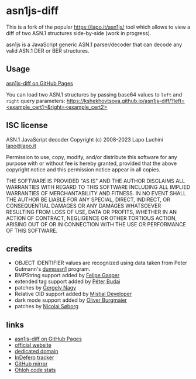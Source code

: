 asn1js-diff
======
This is a fork of the popular https://lapo.it/asn1js/ tool which allows to view a diff of two ASN.1 structures side-by-side (work in progress).

asn1js is a JavaScript generic ASN.1 parser/decoder that can decode any valid ASN.1 DER or BER structures.

Usage 
-----------
[asn1js-diff on GitHub Pages](https://kshekhovtsova.github.io/asn1js-diff/)

You can load two ASN.1 structures by passing base64 values to `left` and `right` query parameters: [https://kshekhovtsova.github.io/asn1js-diff/?left=<example_cert1>&right=<example_cert2>](https://kshekhovtsova.github.io/asn1js-diff/?left=MIIBfzCCATGgAwIBAgIUfI5kSdcO2S0-LkpdL3b2VUJG10YwBQYDK2VwMDUxCzAJBgNVBAYTAklUMQ8wDQYDVQQHDAZNaWxhbm8xFTATBgNVBAMMDFRlc3QgZWQyNTUxOTAeFw0yMDA5MDIxMzI1MjZaFw0zMDA5MDIxMzI1MjZaMDUxCzAJBgNVBAYTAklUMQ8wDQYDVQQHDAZNaWxhbm8xFTATBgNVBAMMDFRlc3QgZWQyNTUxOTAqMAUGAytlcAMhADupL_3LF2beQKKS95PeMPgKI6gxIV3QB9hjJC7_aCGFo1MwUTAdBgNVHQ4EFgQUa6W9z536I1l4EmQXrh5y2JqASugwHwYDVR0jBBgwFoAUa6W9z536I1l4EmQXrh5y2JqASugwDwYDVR0TAQH_BAUwAwEB_zAFBgMrZXADQQBvc3e-KJZaMzbX5TT9kPP9QH8fAvkAV_IWDxZrBL9lhLaY0tDSv0zWbw624uidBKPgmVD5wm3ec60dNVeFZYYG&right=MIIEkjCCA3qgAwIBAgIQCgFBQgAAAVOFc2oLheynCDANBgkqhkiG9w0BAQsFADA_MSQwIgYDVQQKExtEaWdpdGFsIFNpZ25hdHVyZSBUcnVzdCBDby4xFzAVBgNVBAMTDkRTVCBSb290IENBIFgzMB4XDTE2MDMxNzE2NDA0NloXDTIxMDMxNzE2NDA0NlowSjELMAkGA1UEBhMCVVMxFjAUBgNVBAoTDUxldCdzIEVuY3J5cHQxIzAhBgNVBAMTGkxldCdzIEVuY3J5cHQgQXV0aG9yaXR5IFgzMIIBIjANBgkqhkiG9w0BAQEFAAOCAQ8AMIIBCgKCAQEAnNMM8FrlLke3cl03g7NoYzDq1zUmGSXhvb418XCSL7e4S0EFq6meNQhY7LEqxGiHC6PjdeTm86dicbp5gWAf15Gan_PQeGdxyGkOlZHP_uaZ6WA8SMx-yk13EiSdRxta67nsHjcAHJyse6cF6s5K671B5TaYucv9bTyWaN8jKkKQDIZ0Z8h_pZq4UmEUEz9l6YKHy9v6Dlb2honzhT-Xhq-w3Brvaw2VFn3EK6BlspkENnWAa6xK8xuQSXgvopZPKiAlKQTGdMDQMc2PMTiVFrqoM7hD8bEfwzB_onkxEz0tNvjj_PIzark5McWvxI0NHWQWM6r6hCm21AvA2H3DkwIDAQABo4IBfTCCAXkwEgYDVR0TAQH_BAgwBgEB_wIBADAOBgNVHQ8BAf8EBAMCAYYwfwYIKwYBBQUHAQEEczBxMDIGCCsGAQUFBzABhiZodHRwOi8vaXNyZy50cnVzdGlkLm9jc3AuaWRlbnRydXN0LmNvbTA7BggrBgEFBQcwAoYvaHR0cDovL2FwcHMuaWRlbnRydXN0LmNvbS9yb290cy9kc3Ryb290Y2F4My5wN2MwHwYDVR0jBBgwFoAUxKexpHsscfrb4UuQdf_EFWCFiRAwVAYDVR0gBE0wSzAIBgZngQwBAgEwPwYLKwYBBAGC3xMBAQEwMDAuBggrBgEFBQcCARYiaHR0cDovL2Nwcy5yb290LXgxLmxldHNlbmNyeXB0Lm9yZzA8BgNVHR8ENTAzMDGgL6AthitodHRwOi8vY3JsLmlkZW50cnVzdC5jb20vRFNUUk9PVENBWDNDUkwuY3JsMB0GA1UdDgQWBBSoSmpjBH3duubRObemRWXv86jsoTANBgkqhkiG9w0BAQsFAAOCAQEA3TPXEfNjWDjdGBX7CVW-dla5cEilaUcne8IkCJLxWh9KEik3JHRRHGJouM2VcGfl96S8TihRzZvoroed6ti6WqEBmtzw3Wodatg-VyOeph4EYpr_1wXKtx8_wApIvJSwtmVi4MFU5aMqrSDE6ea73Mj2tcMyo5jMd6jmeWUHK8so_joWUoHOUgwuX4Po1QYz-3dszkDqMp4fklxBwXRsW10KXzPMTZ-sOPAveyxindmjkW8lGy-QsRlGPfZ-G6Z6h7mjem0Y-iWlkYcV4PIWL1iwBi8saCbGS5jN2p8M-X-Q7UNKEkROb3N6KOqkqm57TH2H3eDJAkSnh6_DNFu0Qg)

ISC license
-----------

ASN.1 JavaScript decoder Copyright (c) 2008-2023 Lapo Luchini <lapo@lapo.it>

Permission to use, copy, modify, and/or distribute this software for any purpose with or without fee is hereby granted, provided that the above copyright notice and this permission notice appear in all copies.

THE SOFTWARE IS PROVIDED "AS IS" AND THE AUTHOR DISCLAIMS ALL WARRANTIES WITH REGARD TO THIS SOFTWARE INCLUDING ALL IMPLIED WARRANTIES OF MERCHANTABILITY AND FITNESS. IN NO EVENT SHALL THE AUTHOR BE LIABLE FOR ANY SPECIAL, DIRECT, INDIRECT, OR CONSEQUENTIAL DAMAGES OR ANY DAMAGES WHATSOEVER RESULTING FROM LOSS OF USE, DATA OR PROFITS, WHETHER IN AN ACTION OF CONTRACT, NEGLIGENCE OR OTHER TORTIOUS ACTION, ARISING OUT OF OR IN CONNECTION WITH THE USE OR PERFORMANCE OF THIS SOFTWARE.

credits
-------

- OBJECT IDENTIFIER values are recognized using data taken from Peter Gutmann's [dumpasn1](https://www.cs.auckland.ac.nz/~pgut001/#standards) program.
- BMPString support added by [Felipe Gasper](https://github.com/FGasper)
- extended tag support added by [Péter Budai](https://www.peterbudai.eu/)
- patches by [Gergely Nagy](https://github.com/ngg)
- Relative OID support added by [Mistial Developer](https://github.com/mistial-dev)
- dark mode support added by [Oliver Burgmaier](https://github.com/olibu/)
- patches by [Nicolai Søborg](https://github.com/NicolaiSoeborg)

links
-----
- [asn1js-diff on GitHub Pages](https://kshekhovtsova.github.io/asn1js-diff/)
- [official website](https://lapo.it/asn1js/)
- [dedicated domain](https://asn1js.eu/)
- [InDefero tracker](http://idf.lapo.it/p/asn1js/)
- [GitHub mirror](https://github.com/lapo-luchini/asn1js)
- [Ohloh code stats](https://www.openhub.net/p/asn1js)
